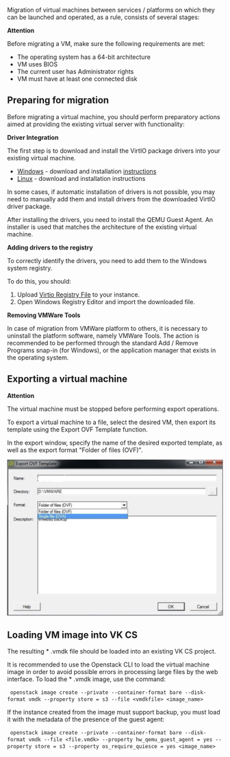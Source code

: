 Migration of virtual machines between services / platforms on which they can be launched and operated, as a rule, consists of several stages:

**Attention**

Before migrating a VM, make sure the following requirements are met:

- The operating system has a 64-bit architecture
- VM uses BIOS
- The current user has Administrator rights
- VM must have at least one connected disk

## Preparing for migration

Before migrating a virtual machine, you should perform preparatory actions aimed at providing the existing virtual server with functionality:

**Driver Integration**

The first step is to download and install the VirtIO package drivers into your existing virtual machine.

- [Windows](https://fedorapeople.org/groups/virt/virtio-win/direct-downloads/archive-virtio/virtio-win-0.1.171-1/) - download and installation [instructions](https://mcs.mail.ru/help/migration-training/windows-hyper-v)
- [Linux](https://www.linux-kvm.org/page/Virtio) - download and installation instructions

In some cases, if automatic installation of drivers is not possible, you may need to manually add them and install drivers from the downloaded VirtIO driver package.

After installing the drivers, you need to install the QEMU Guest Agent. An installer is used that matches the architecture of the existing virtual machine.

**Adding drivers to the registry**

To correctly identify the drivers, you need to add them to the Windows system registry.

To do this, you should:

1.  Upload [Virtio Registry File](http://migration.platform9.com.s3-us-west-1.amazonaws.com/virtio.reg) to your instance.
2.  Open Windows Registry Editor and import the downloaded file.

**Removing VMWare Tools**

In case of migration from VMWare platform to others, it is necessary to uninstall the platform software, namely VMWare Tools. The action is recommended to be performed through the standard Add / Remove Programs snap-in (for Windows), or the application manager that exists in the operating system.

## Exporting a virtual machine

**Attention**

The virtual machine must be stopped before performing export operations.

To export a virtual machine to a file, select the desired VM, then export its template using the Export OVF Template function.

In the export window, specify the name of the desired exported template, as well as the export format "Folder of files (OVF)".

![](./assets/1597747823199-1597747823199.png)

## Loading VM image into VK CS

The resulting \* .vmdk file should be loaded into an existing VK CS project.

It is recommended to use the Openstack CLI to load the virtual machine image in order to avoid possible errors in processing large files by the web interface. To load the \* .vmdk image, use the command:

```
 openstack image create --private --container-format bare --disk-format vmdk --property store = s3 --file <vmdkfile> <image_name>
```

If the instance created from the image must support backup, you must load it with the metadata of the presence of the guest agent:

```
 openstack image create --private --container-format bare --disk-format vmdk --file <file.vmdk> --property hw_qemu_guest_agent = yes --property store = s3 --property os_require_quiesce = yes <image_name>
```
